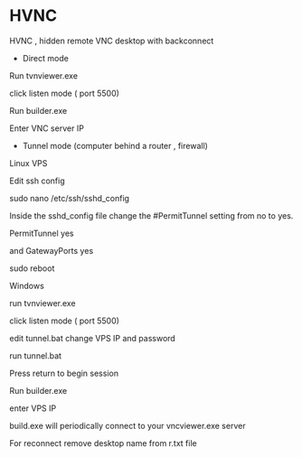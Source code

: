 # HVNC
HVNC , hidden remote VNC desktop with backconnect


- Direct  mode

Run tvnviewer.exe

click listen mode ( port 5500)

Run  builder.exe

Enter VNC  server IP







- Tunnel mode (computer behind a router , firewall)

Linux  VPS 

Edit ssh config 

sudo nano /etc/ssh/sshd_config 

Inside the sshd_config file  change the #PermitTunnel setting from no to yes.

PermitTunnel yes

and GatewayPorts yes

sudo reboot

Windows

run tvnviewer.exe

click listen mode ( port 5500)

edit tunnel.bat change VPS IP and password

run tunnel.bat

Press return to begin session

Run  builder.exe

enter VPS IP

build.exe will periodically connect to your vncviewer.exe server

For reconnect remove desktop name from r.txt file

